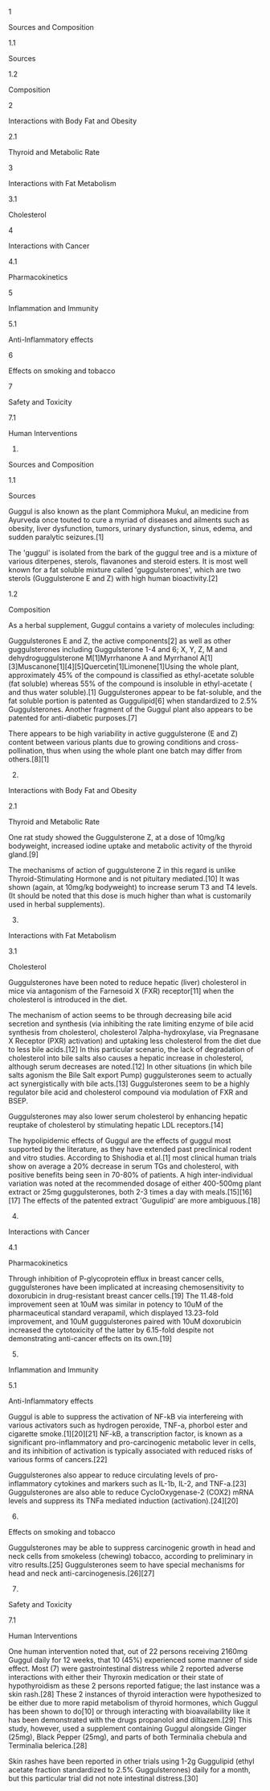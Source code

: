 1

Sources and Composition

1.1

Sources

1.2

Composition

2

Interactions with Body Fat and Obesity

2.1

Thyroid and Metabolic Rate

3

Interactions with Fat Metabolism

3.1

Cholesterol

4

Interactions with Cancer

4.1

Pharmacokinetics

5

Inflammation and Immunity

5.1

Anti-Inflammatory effects

6

Effects on smoking and tobacco

7

Safety and Toxicity

7.1

Human Interventions

1.

Sources and Composition

1.1

Sources

Guggul is also known as the plant Commiphora Mukul, an medicine from Ayurveda once touted to cure a myriad of diseases and ailments such as obesity, liver dysfunction, tumors, urinary dysfunction, sinus, edema, and sudden paralytic seizures.[1]

The 'guggul' is isolated from the bark of the guggul tree and is a mixture of various diterpenes, sterols, flavanones and steroid esters. It is most well known for a fat soluble mixture called 'guggulsterones', which are two sterols (Guggulsterone E and Z) with high human bioactivity.[2] 

1.2

Composition

As a herbal supplement, Guggul contains a variety of molecules including:

Guggulsterones E and Z, the active components[2] as well as other guggulsterones including Guggulsterone 1-4 and 6; X, Y, Z, M and dehydroguggulsterone M[1]Myrrhanone A and Myrrhanol A[1][3]Muscanone[1][4][5]Quercetin[1]Limonene[1]Using the whole plant, approximately 45% of the compound is classified as ethyl-acetate soluble (fat soluble) whereas 55% of the compound is insoluble in ethyl-acetate ( and thus water soluble).[1] Guggulsterones appear to be fat-soluble, and the fat soluble portion is patented as Guggulipid[6] when standardized to 2.5% Guggulsterones. Another fragment of the Guggul plant also appears to be patented for anti-diabetic purposes.[7]

There appears to be high variability in active guggulsterone (E and Z) content between various plants due to growing conditions and cross-pollination, thus when using the whole plant one batch may differ from others.[8][1]

2.

Interactions with Body Fat and Obesity

2.1

Thyroid and Metabolic Rate

One rat study showed the Guggulsterone Z, at a dose of 10mg/kg bodyweight, increased iodine uptake and metabolic activity of the thyroid gland.[9]

The mechanisms of action of guggulsterone Z in this regard is unlike Thyroid-Stimulating Hormone and is not pituitary mediated.[10] It was shown (again, at 10mg/kg bodyweight) to increase serum T3 and T4 levels. (It should be noted that this dose is much higher than what is customarily used in herbal supplements).

3.

Interactions with Fat Metabolism

3.1

Cholesterol

Guggulsterones have been noted to reduce hepatic (liver) cholesterol in mice via antagonism of the Farnesoid X (FXR) receptor[11] when the cholesterol is introduced in the diet. 

The mechanism of action seems to be through decreasing bile acid secretion and synthesis (via inhibiting the rate limiting enzyme of bile acid synthesis from cholesterol, cholesterol 7alpha-hydroxylase, via Pregnasane X Receptor (PXR) activation) and uptaking less cholesterol from the diet due to less bile acids.[12] In this particular scenario, the lack of degradation of cholesterol into bile salts also causes a hepatic increase in cholesterol, although serum decreases are noted.[12] In other situations (in which bile salts agonism the Bile Salt export Pump) guggulsterones seem to actually act synergistically with bile acts.[13] Guggulsterones seem to be a highly regulator bile acid and cholesterol compound via modulation of FXR and BSEP.

Guggulsterones may also lower serum cholesterol by enhancing hepatic reuptake of cholesterol by stimulating hepatic LDL receptors.[14]

The hypolipidemic effects of Guggul are the effects of guggul most supported by the literature, as they have extended past preclinical rodent and vitro studies. According to Shishodia et al.[1] most clinical human trials show on average a 20% decrease in serum TGs and cholesterol, with positive benefits being seen in 70-80% of patients. A high inter-individual variation was noted at the recommended dosage of either 400-500mg plant extract or 25mg guggulsterones, both 2-3 times a day with meals.[15][16][17] The effects of the patented extract 'Gugulipid' are more ambiguous.[18]

4.

Interactions with Cancer

4.1

Pharmacokinetics

Through inhibition of P-glycoprotein efflux in breast cancer cells, guggulsterones have been implicated at increasing chemosensitivity to doxorubicin in drug-resistant breast cancer cells.[19] The 11.48-fold improvement seen at 10uM was similar in potency to 10uM of the pharmaceutical standard verapamil, which displayed 13.23-fold improvement, and 10uM guggulsterones paired with 10uM doxorubicin increased the cytotoxicity of the latter by 6.15-fold despite not demonstrating anti-cancer effects on its own.[19]

5.

Inflammation and Immunity

5.1

Anti-Inflammatory effects

Guggul is able to suppress the activation of NF-kB via interfereing with various activators such as hydrogen peroxide, TNF-a, phorbol ester and cigarette smoke.[1][20][21] NF-kB, a transcription factor, is known as a significant pro-inflammatory and pro-carcinogenic metabolic lever in cells, and its inhibition of activation is typically associated with reduced risks of various forms of cancers.[22]

Guggulsterones also appear to reduce circulating levels of pro-inflammatory cytokines and markers such as IL-1b, IL-2, and TNF-a.[23] Guggulsterones are also able to reduce CycloOxygenase-2 (COX2) mRNA levels and suppress its TNFa mediated induction (activation).[24][20]

6.

Effects on smoking and tobacco

Guggulsterones may be able to suppress carcinogenic growth in head and neck cells from smokeless (chewing) tobacco, according to preliminary in vitro results.[25] Guggulsterones seem to have special mechanisms for head and neck anti-carcinogenesis.[26][27]

7.

Safety and Toxicity

7.1

Human Interventions

One human intervention noted that, out of 22 persons receiving 2160mg Guggul daily for 12 weeks, that 10 (45%) experienced some manner of side effect. Most (7) were gastrointestinal distress while 2 reported adverse interactions with either their Thyroxin medication or their state of hypothyroidism as these 2 persons reported fatigue; the last instance was a skin rash.[28] These 2 instances of thyroid interaction were hypothesized to be either due to more rapid metabolism of thyroid hormones, which Guggul has been shown to do[10] or through interacting with bioavailability like it has been demonstrated with the drugs propanolol and diltiazem.[29] This study, however, used a supplement containing Guggul alongside Ginger (25mg), Black Pepper (25mg), and parts of both Terminalia chebula and Terminalia belerica.[28]

Skin rashes have been reported in other trials using 1-2g Guggulipid (ethyl acetate fraction standardized to 2.5% Guggulsterones) daily for a month, but this particular trial did not note intestinal distress.[30]

